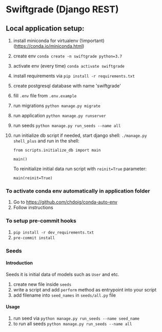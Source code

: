 # Swiftgrade (Django REST)

## Local application setup:

1. install miniconda for virtualenv (!important) (https://conda.io/miniconda.html)
2. create env `conda create -n swiftgrade python=3.7`
3. activate env (every time) `conda activate swiftgrade`
4. install requirements via `pip install -r requirements.txt`
5. create postgresql database with name 'swiftgrade'
6. fill `.env` file from `.env.example`
7. run migrations `python manage.py migrate`
8. run application `python manage.py runserver`
9. run seeds `python manage.py run_seeds --name all`
10. run initialize db script if needed, start django shell: `./manage.py shell_plus` and run in the shell:

    `from scripts.initialize_db import main`

    `main()`

    To reinitialize initial data run script with `reinit=True` parameter:

    `main(reinit=True)`


### To activate conda env automatically in application folder
1. Go to https://github.com/chdoig/conda-auto-env
2. Follow instructions

### To setup pre-commit hooks

1. `pip install -r dev_requirements.txt`
2. `pre-commit install`


### Seeds

#### Introduction

Seeds it is initial data of models such as `User` and etc.

1. create new file inside `seeds`
2. write a script and add `perform` method as entrypoint into your script
3. add filename into `seed_names` in `seeds/all.py` file

#### Usage

1. run seed via `python manage.py run_seeds --name seed_name`
2. to run all seeds `python manage.py run_seeds --name all`
